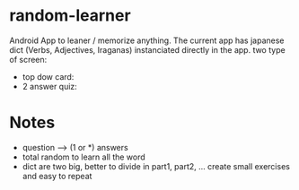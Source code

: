 # random-learner

Android App to leaner / memorize anything.
The current app has japanese dict (Verbs, Adjectives, Iraganas) instanciated directly in the app.
two type of screen:
* top dow card:
* 2 answer quiz:

# Notes

* question --> (1 or *) answers
* total random to learn all the word
* dict are two big, better to divide in part1, part2, ... create small exercises and easy to repeat
